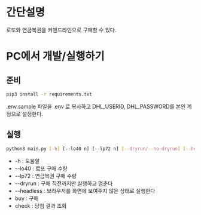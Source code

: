 # 간단설명

로또와 연금복권을 커맨드라인으로 구매할 수 있다.

# PC에서 개발/실행하기

## 준비

```bash
pip3 install -r requirements.txt
```

.env.sample 파일을 .env 로 복사하고 DHL_USERID, DHL_PASSWORD를 본인 계정으로 설정한다.

## 실행

```bash
python3 main.py [-h] [--lo40 n] [--lp72 n] [--dryrun/--no-dryrun] [--headless/--no-headless] {buy,check}
```

* -h : 도움말
* --lo40 : 로또 구매 수량
* --lp72 : 연금복권 구매 수량
* --dryrun : 구매 직전까지만 실행하고 멈춘다
* --headless : 브라우저를 화면에 보여주지 않은 상태로 실행한다
* buy : 구매
* check : 당첨 결과 조회

